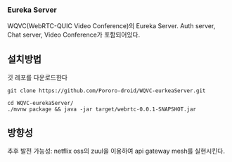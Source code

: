 ### Eureka Server
WQVC(WebRTC-QUIC Video Conference)의 Eureka Server. Auth server, Chat server, Video Conference가 포함되어있다.
## 설치방법
깃 레포를 다운로드한다 

```
git clone https://github.com/Pororo-droid/WQVC-eurkeaServer.git

cd WQVC-eurekaServer/
./mvnw package && java -jar target/webrtc-0.0.1-SNAPSHOT.jar
```

## 방향성
추후 발전 가능성: netflix oss의 zuul을 이용하여 api gateway mesh를 실현시킨다.
